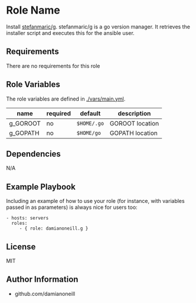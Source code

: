 # Role Name

Install [stefanmaric/g](https://github.com/stefanmaric/g). stefanmaric/g is a go version manager. It retrieves the installer script and executes this for the ansible user.

## Requirements

There are no requirements for this role

## Role Variables

The role variables are defined in [./vars/main.yml](./vars/main.yml).

| name     | required | default     | description     |
| -------- | -------- | ----------- | --------------- |
| g_GOROOT | no       | `$HOME/.go` | GOROOT location |
| g_GOPATH | no       | `$HOME/go`  | GOPATH location |

## Dependencies

N/A

## Example Playbook

Including an example of how to use your role (for instance, with variables passed in as parameters) is always nice for users too:

    - hosts: servers
      roles:
         - { role: damianoneill.g }

## License

MIT

## Author Information

- github.com/damianoneill
